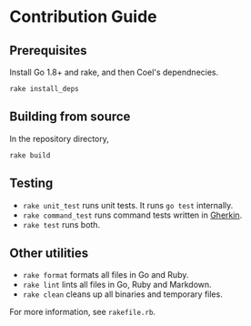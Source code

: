# Contribution Guide

## Prerequisites

Install Go 1.8+ and rake, and then Coel's dependnecies.

```shell
rake install_deps
```

## Building from source

In the repository directory,

```
rake build
```

## Testing

- `rake unit_test` runs unit tests. It runs `go test` internally.
- `rake command_test` runs command tests written in
  [Gherkin](https://cucumber.io/docs/reference).
- `rake test` runs both.

## Other utilities

- `rake format` formats all files in Go and Ruby.
- `rake lint` lints all files in Go, Ruby and Markdown.
- `rake clean` cleans up all binaries and temporary files.

For more information, see `rakefile.rb`.
